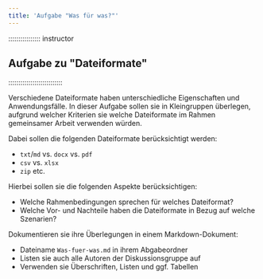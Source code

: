 ```yaml
---
title: 'Aufgabe "Was für was?"'
---
```


:::::::::::::::: instructor
## Aufgabe zu "Dateiformate"
:::::::::::::::::::::::::::

Verschiedene Dateiformate haben unterschiedliche Eigenschaften und Anwendungsfälle.
In dieser Aufgabe sollen sie in Kleingruppen überlegen, aufgrund welcher Kriterien sie welche Dateiformate im Rahmen gemeinsamer Arbeit verwenden würden.

Dabei sollen die folgenden Dateiformate berücksichtigt werden:

- `txt`/`md` vs. `docx` vs. `pdf`
- `csv` vs. `xlsx`
- `zip` etc.

Hierbei sollen sie die folgenden Aspekte berücksichtigen:

- Welche Rahmenbedingungen sprechen für welches Dateiformat?
- Welche Vor- und Nachteile haben die Dateiformate in Bezug auf welche Szenarien?

Dokumentieren sie ihre Überlegungen in einem Markdown-Dokument:

- Dateiname `Was-fuer-was.md` in ihrem Abgabeordner
- Listen sie auch alle Autoren der Diskussionsgruppe auf
- Verwenden sie Überschriften, Listen und ggf. Tabellen

